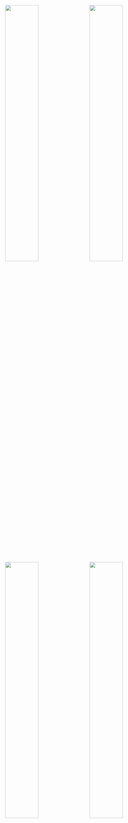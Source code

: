 <img align="right" width="46%" src="https://profile-counter.glitch.me/kwxos/count.svg"/>
<img  width="46%" src="https://streak-stats.demolab.com/?user=kwxos&sideNums=5194F0&currStreakNum=5194F0"/>

<img align="right" width="46%" src="https://github-readme-stats.vercel.app/api?username=kwxos"/>
<img  width="46%" src="https://github-readme-stats.vercel.app/api/top-langs/?username=kwxos&layout=compact&hide_border=true"/>
